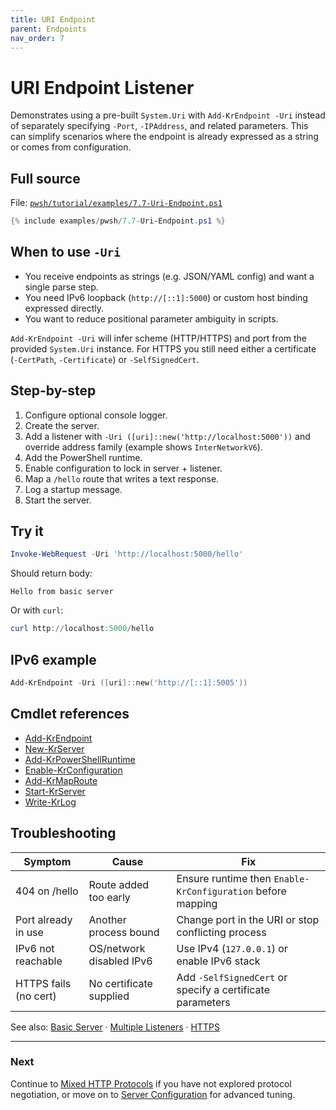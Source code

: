 ```yaml
---
title: URI Endpoint
parent: Endpoints
nav_order: 7
---
```


# URI Endpoint Listener

Demonstrates using a pre-built `System.Uri` with `Add-KrEndpoint -Uri` instead of separately specifying
`-Port`, `-IPAddress`, and related parameters. This can simplify scenarios where the endpoint is already
expressed as a string or comes from configuration.

## Full source

File: [`pwsh/tutorial/examples/7.7-Uri-Endpoint.ps1`][7.7-Uri-Endpoint.ps1]

```powershell
{% include examples/pwsh/7.7-Uri-Endpoint.ps1 %}
```

## When to use `-Uri`

- You receive endpoints as strings (e.g. JSON/YAML config) and want a single parse step.
- You need IPv6 loopback (`http://[::1]:5000`) or custom host binding expressed directly.
- You want to reduce positional parameter ambiguity in scripts.

`Add-KrEndpoint -Uri` will infer scheme (HTTP/HTTPS) and port from the provided `System.Uri` instance.
For HTTPS you still need either a certificate (`-CertPath`, `-Certificate`) or `-SelfSignedCert`.

## Step-by-step

1. Configure optional console logger.
2. Create the server.
3. Add a listener with `-Uri ([uri]::new('http://localhost:5000'))` and override address family (example shows `InterNetworkV6`).
4. Add the PowerShell runtime.
5. Enable configuration to lock in server + listener.
6. Map a `/hello` route that writes a text response.
7. Log a startup message.
8. Start the server.

## Try it

```powershell
Invoke-WebRequest -Uri 'http://localhost:5000/hello'
```

Should return body:

```text
Hello from basic server
```

Or with `curl`:

```powershell
curl http://localhost:5000/hello
```

## IPv6 example

```powershell
Add-KrEndpoint -Uri ([uri]::new('http://[::1]:5005'))
```

## Cmdlet references

- [Add-KrEndpoint][Add-KrEndpoint]
- [New-KrServer][New-KrServer]
- [Add-KrPowerShellRuntime][Add-KrPowerShellRuntime]
- [Enable-KrConfiguration][Enable-KrConfiguration]
- [Add-KrMapRoute][Add-KrMapRoute]
- [Start-KrServer][Start-KrServer]
- [Write-KrLog][Write-KrLog]

## Troubleshooting

| Symptom              | Cause                          | Fix                                                            |
| -------------------- | ------------------------------ | -------------------------------------------------------------- |
| 404 on /hello        | Route added too early           | Ensure runtime then `Enable-KrConfiguration` before mapping    |
| Port already in use  | Another process bound           | Change port in the URI or stop conflicting process             |
| IPv6 not reachable   | OS/network disabled IPv6        | Use IPv4 (`127.0.0.1`) or enable IPv6 stack                    |
| HTTPS fails (no cert)| No certificate supplied         | Add `-SelfSignedCert` or specify a certificate parameters       |

See also: [Basic Server](./1.Basic-Server) · [Multiple Listeners](./2.Multiple-Listeners) · [HTTPS](./3.Https)

---

### Next

Continue to [Mixed HTTP Protocols](./6.Mixed-HttpProtocols) if you have not explored protocol
negotiation, or move on to [Server Configuration](../13.server-configuration/index) for advanced
tuning.

[7.7-Uri-Endpoint.ps1]: /pwsh/tutorial/examples/pwsh/7.7-Uri-Endpoint.ps1
[Add-KrEndpoint]: /pwsh/cmdlets/Add-KrEndpoint
[New-KrServer]: /pwsh/cmdlets/New-KrServer
[Add-KrPowerShellRuntime]: /pwsh/cmdlets/Add-KrPowerShellRuntime
[Enable-KrConfiguration]: /pwsh/cmdlets/Enable-KrConfiguration
[Add-KrMapRoute]: /pwsh/cmdlets/Add-KrMapRoute
[Start-KrServer]: /pwsh/cmdlets/Start-KrServer
[Write-KrLog]: /pwsh/cmdlets/Write-KrLog
